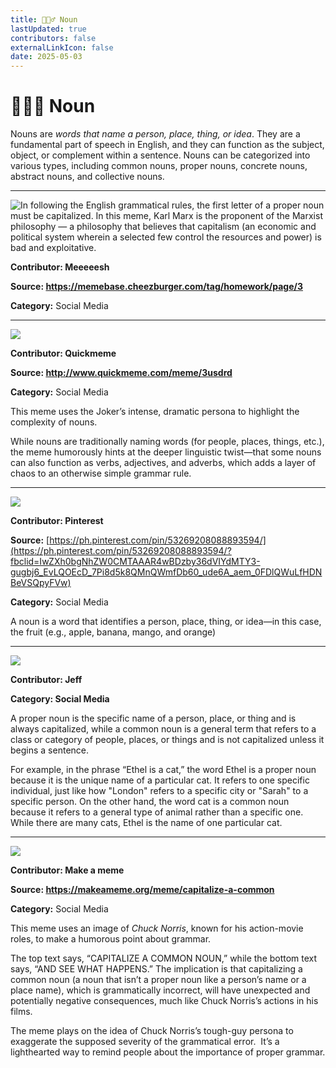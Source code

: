 ```yaml
---
title: 🏃🏿‍♂️ Noun
lastUpdated: true
contributors: false
externalLinkIcon: false
date: 2025-05-03
---
```

# 🏃🏿‍♂️ Noun

Nouns are *words that name a person, place, thing, or idea*. They are a fundamental part of speech in English, and they can function as the subject, object, or complement within a sentence. Nouns can be categorized into various types, including common nouns, proper nouns, concrete nouns, abstract nouns, and collective nouns. 

- - -

![In following the English grammatical rules, the first letter of a proper noun must be capitalized. In this meme, Karl Marx is the proponent of the Marxist philosophy — a philosophy that believes that capitalism (an economic and political system wherein a selected few control the resources and power) is bad and exploitative.](https://i.chzbgr.com/full/9253347072/h7F607006/reads-english-teacher-explaining-proper-nouns-dont-forget-to-capitalize-above-a-pic-of-karl-marx)

**Contributor: Meeeeesh**

**S﻿ource: <https://memebase.cheezburger.com/tag/homework/page/3>**

**Category:** Social Media

- - -

![](/media/nouns.jpg)

**Contributor: Q﻿uickmeme**

**S﻿ource: <http://www.quickmeme.com/meme/3usdrd>**

**C﻿ategory:** Social Media

This meme uses the Joker’s intense, dramatic persona to highlight the complexity of nouns.

While nouns are traditionally naming words (for people, places, things, etc.), the meme humorously hints at the deeper linguistic twist—that some nouns can also function as verbs, adjectives, and adverbs, which adds a layer of chaos to an otherwise simple grammar rule.

- - -

![](https://i.pinimg.com/736x/56/71/d9/5671d9a3bae1c8c727e31e861de167a8.jpg)

**Contributor: P﻿interest**

**S﻿ource:** [https://ph.pinterest.com/pin/53269208088893594/](https://ph.pinterest.com/pin/53269208088893594/?fbclid=IwZXh0bgNhZW0CMTAAAR4wBDzby36dVIYdMTY3-gugbj6_EvLQOEcD_7Pi8d5k8QMnQWmfDb60_ude6A_aem_0FDlQWuLfHDNBeVSQpyFVw)

**C﻿ategory:** Social Media

A noun is a word that identifies a person, place, thing, or idea—in this case, the fruit (e.g., apple, banana, mango, and orange)

- - -

![](/media/screenshot-2025-05-04-6.28.41-am.png)

**Contributor: Jeff**

**C﻿ategory: Social Media**

A proper noun is the specific name of a person, place, or thing and is always capitalized, while a common noun is a general term that refers to a class or category of people, places, or things and is not capitalized unless it begins a sentence. 

For example, in the phrase “Ethel is a cat,” the word Ethel is a proper noun because it is the unique name of a particular cat. It refers to one specific individual, just like how "London" refers to a specific city or "Sarah" to a specific person. On the other hand, the word cat is a common noun because it refers to a general type of animal rather than a specific one. While there are many cats, Ethel is the name of one particular cat.

- - -

![](https://media.makeameme.org/created/capitalize-a-common.jpg)

**Contributor: Make a meme**

**S﻿ource: <https://makeameme.org/meme/capitalize-a-common>**

**C﻿ategory:** Social Media

This meme uses an image of *Chuck Norris*, known for his action-movie roles, to make a humorous point about grammar.

The top text says, “CAPITALIZE A COMMON NOUN,” while the bottom text says, “AND SEE WHAT HAPPENS.” The implication is that capitalizing a common noun (a noun that isn’t a proper noun like a person’s name or a place name), which is grammatically incorrect, will have unexpected and potentially negative consequences, much like Chuck Norris’s actions in his films. 

The meme plays on the idea of Chuck Norris’s tough-guy persona to exaggerate the supposed severity of the grammatical error.  It’s a lighthearted way to remind people about the importance of proper grammar.